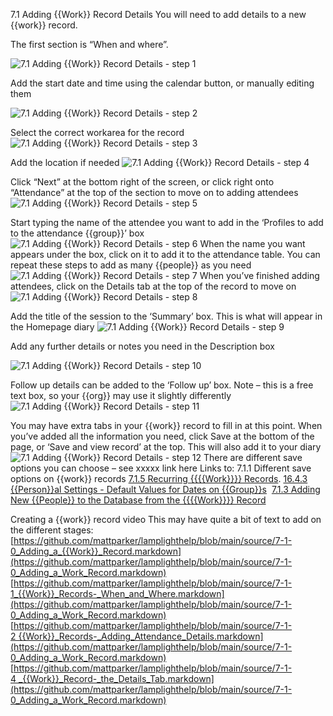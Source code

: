 7.1 Adding {{Work}} Record Details
You will need to add details to a new {{work}} record.

The first section is “When and where”.

![7.1 Adding {{Work}} Record Details - step 1](7.1_Adding_Work_Record_Details_im_1.png)

Add the start date and time using the calendar button, or manually editing them

![7.1 Adding {{Work}} Record Details - step 2](7.1_Adding_Work_Record_Details_im_2.png)

Select the correct workarea for the record
![7.1 Adding {{Work}} Record Details - step 3](7.1_Adding_Work_Record_Details_im_3.png)

Add the location if needed
![7.1 Adding {{Work}} Record Details - step 4](7.1_Adding_Work_Record_Details_im_4.png)

Click “Next” at the bottom right of the screen, or click right onto “Attendance” at the top of the section to move on to adding attendees
![7.1 Adding {{Work}} Record Details - step 5](7.1_Adding_Work_Record_Details_im_5.png)

Start typing the name of the attendee you want to add in the ‘Profiles to add to the attendance {{group}}’ box
![7.1 Adding {{Work}} Record Details - step 6](7.1_Adding_Work_Record_Details_im_6.png)
When the name you want appears under the box, click on it to add it to the attendance table. You can repeat these steps to add as many {{people}} as you need
![7.1 Adding {{Work}} Record Details - step 7](7.1_Adding_Work_Record_Details_im_7.png)
When you’ve finished adding attendees, click on the Details tab at the top of the record to move on
![7.1 Adding {{Work}} Record Details - step 8](7.1_Adding_Work_Record_Details_im_8.png)

Add the title of the session to the ‘Summary’ box. This is what will appear in the Homepage diary
![7.1 Adding {{Work}} Record Details - step 9](7.1_Adding_Work_Record_Details_im_9.png)

Add any further details or notes you need in the Description box

![7.1 Adding {{Work}} Record Details - step 10](7.1_Adding_Work_Record_Details_im_10.png)

Follow up details can be added to the ‘Follow up’ box. Note – this is a free text box, so your {{org}} may use it slightly differently
![7.1 Adding {{Work}} Record Details - step 11](7.1_Adding_Work_Record_Details_im_11.png)

You may have extra tabs in your {{work}} record to fill in at this point. When you’ve added all the information you need, click Save at the bottom of the page, or ‘Save and view record’ at the top. This will also add it to your diary
![7.1 Adding {{Work}} Record Details - step 12](7.1_Adding_Work_Record_Details_im_12.png)
There are different save options you can choose – see xxxxx link here
Links to:
7.1.1 Different save options on {{work}} records
[7.1.5 Recurring {{{{Work}}}} Records](https://github.com/mattparker/lamplighthelp/blob/main/help/index/p/7.1.5).
[16.4.3 {{Person}}al Settings - Default Values for Dates on {{Group}}s](https://github.com/mattparker/lamplighthelp/blob/main/help/index/p/16.4.3)
 [7.1.3 Adding New {{People}} to the Database from the {{{{Work}}}} Record](https://github.com/mattparker/lamplighthelp/blob/main/help/index/p/7.1.3)

Creating a {{work}} record video
This may have quite a bit of text to add on the different stages:
[https://github.com/mattparker/lamplighthelp/blob/main/source/7-1-0_Adding_a_{{Work}}_Record.markdown](https://github.com/mattparker/lamplighthelp/blob/main/source/7-1-0_Adding_a_Work_Record.markdown)
[https://github.com/mattparker/lamplighthelp/blob/main/source/7-1-1_{{Work}}_Records-_When_and_Where.markdown](https://github.com/mattparker/lamplighthelp/blob/main/source/7-1-0_Adding_a_Work_Record.markdown)
[https://github.com/mattparker/lamplighthelp/blob/main/source/7-1-2 {{Work}}_Records-_Adding_Attendance_Details.markdown](https://github.com/mattparker/lamplighthelp/blob/main/source/7-1-0_Adding_a_Work_Record.markdown)
[https://github.com/mattparker/lamplighthelp/blob/main/source/7-1-4 _{{Work}}_Record-_the_Details_Tab.markdown](https://github.com/mattparker/lamplighthelp/blob/main/source/7-1-0_Adding_a_Work_Record.markdown)
